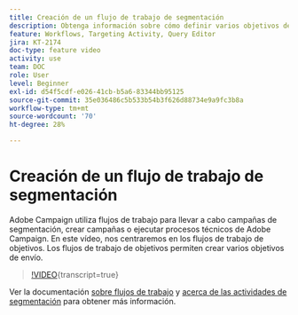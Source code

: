 ```yaml
---
title: Creación de un flujo de trabajo de segmentación
description: Obtenga información sobre cómo definir varios objetivos de entrega mediante flujos de trabajo de segmentación.
feature: Workflows, Targeting Activity, Query Editor
jira: KT-2174
doc-type: feature video
activity: use
team: DOC
role: User
level: Beginner
exl-id: d54f5cdf-e026-41cb-b5a6-83344bb95125
source-git-commit: 35e036486c5b533b54b3f626d88734e9a9fc3b8a
workflow-type: tm+mt
source-wordcount: '70'
ht-degree: 28%

---
```


# Creación de un flujo de trabajo de segmentación

Adobe Campaign utiliza flujos de trabajo para llevar a cabo campañas de segmentación, crear campañas o ejecutar procesos técnicos de Adobe Campaign. En este vídeo, nos centraremos en los flujos de trabajo de objetivos. Los flujos de trabajo de objetivos permiten crear varios objetivos de envío.

>[!VIDEO](https://video.tv.adobe.com/v/27499?quality=12&learn=on&captions=spa){transcript=true}

Ver la documentación [sobre flujos de trabajo](https://experienceleague.adobe.com/docs/campaign-classic/using/automating-with-workflows/introduction/about-workflows.html?lang=es)
y [acerca de las actividades de segmentación](https://experienceleague.adobe.com/docs/campaign-classic/using/automating-with-workflows/targeting-activities/about-targeting-activities.html?lang=es) para obtener más información.
